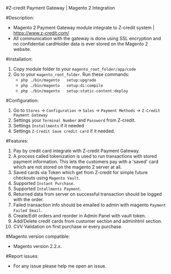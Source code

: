 #Z-credit Payment Gateway | Magento 2 Integration

#Description:
- Magento 2 Payment Gateway module integrate to Z-credit system | https://www.z-credit.com/
- All communication with the gateway is done using SSL encryption and no confidential cardHolder data is ever stored on the Magento 2 website. 

#Installation:
1. Copy module folder to your `magento_root_folder/app/code`
2. Go to your `magento_root_folder`. Run these commands:
    - `php ./bin/magento   setup:upgrade`
    - `php ./bin/magento   setup:di:compile`
    - `php ./bin/magento   setup:static-content:deploy`
    
    
#Configuration:
1. Go to `Stores` -> `Configuration` -> `Sales` -> `Payment Methods` -> `Z-Credit Payment Gateway`
2. Settings your `Terminal Number` and `Password` from Z-credit.
3. Settings `Installments` if it needed
3. Settings `Z-Credit Save credit card` if it needed.

#Features:
1. Pay by credit card integrate with Z-credit Payment Gateway.
2. A process called tokenization is used to run transactions with stored payment information. This lets the customers pay with a 'saved' card which are not stored on the magento 2 server at all.
2. Saved cards via Token which get from Z-credit for simple future checkouts using `Magento Vault`.
3. Supported `Instant Purchase`.
4. Supported `Intallments Payment`.
5. Returned data from server on successful transaction should be logged with the order.
6. Failed transaction info should be emailed to admin with magento `Payment Failed Email`.
7. Create/Edit orders and reorder in Admin Panel with vault token.
8. Add/Delete credit cards from customer section and adminhtml section.
9. CVV Validation on first purchase or every purchase. 

#Magento version compatible:
- Magento version  2.2.x.

#Report issues:
- For any issue please help me open an issue.

 
   
    